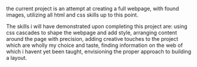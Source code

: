 the current project is an attempt at creating a full webpage, with found 
images, utilizing all html and css skills up to this point.

The skills i will have demonstrated upon completing this project are:
using css cascades to shape the webpage and add style, arranging content 
around the page with precision, adding creative touches to the project 
which are wholly my choice and taste, finding information on the web of 
which i havent yet been taught, envisioning the proper approach to 
building a layout.


 
